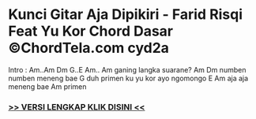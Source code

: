 
 # Kunci Gitar Aja Dipikiri - Farid Risqi Feat Yu Kor Chord Dasar ©ChordTela.com cyd2a


Intro : Am..Am Dm G..E Am.. Am ganing langka suarane? Am Dm numben numben meneng bae G duh primen ku yu kor ayo ngomongo E Am aja aja meneng bae Am primen

###  <a href="https://shortlighzx.web.app?sq=Kunci Gitar Aja Dipikiri - Farid Risqi Feat Yu Kor Chord Dasar ©ChordTela.com"> >> VERSI LENGKAP KLIK DISINI << </a>
